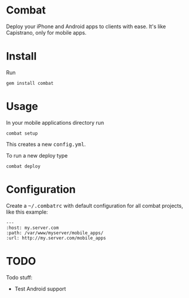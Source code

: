 # Combat

Deploy your iPhone and Android apps to clients with ease. It's like Capistrano, only for mobile apps.

# Install

Run

    gem install combat


# Usage

In your mobile applications directory run

    combat setup
    
This creates a new <tt>config.yml</tt>.

To run a new deploy type

    combat deploy
    
# Configuration

Create a <tt>~/.combatrc</tt> with default configuration for all combat projects, like this example:

    --- 
    :host: my.server.com
    :path: /var/www/myserver/mobile_apps/
    :url: http://my.server.com/mobile_apps    

# TODO

Todo stuff:

 * Test Android support